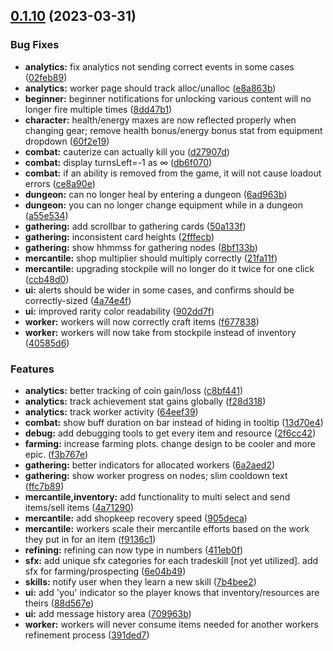 ## [0.1.10](https://github.com/WorldSellerGame/world-seller/compare/v0.1.9...v0.1.10) (2023-03-31)


### Bug Fixes

* **analytics:** fix analytics not sending correct events in some cases ([02feb89](https://github.com/WorldSellerGame/world-seller/commit/02feb89dd31b7c918111c23d1cfca1a2f273cce1))
* **analytics:** worker page should track alloc/unalloc ([e8a863b](https://github.com/WorldSellerGame/world-seller/commit/e8a863bca5b7c2ff17a447777ce0ae468a9d941e))
* **beginner:** beginner notifications for unlocking various content will no longer fire multiple times ([8dd47b1](https://github.com/WorldSellerGame/world-seller/commit/8dd47b1296e44a7236829e582b068152f5ca50ac))
* **character:** health/energy maxes are now reflected properly when changing gear; remove health bonus/energy bonus stat from equipment dropdown ([60f2e19](https://github.com/WorldSellerGame/world-seller/commit/60f2e19ccb6169bdc24bef6fd5c339395bfac1fc))
* **combat:** cauterize can actually kill you ([d27907d](https://github.com/WorldSellerGame/world-seller/commit/d27907d193e7244956d79288be399897bec70fc3))
* **combat:** display turnsLeft=-1 as ∞ ([db6f070](https://github.com/WorldSellerGame/world-seller/commit/db6f070b71fbe46a613e928c3fe396e45c55e26a))
* **combat:** if an ability is removed from the game, it will not cause loadout errors ([ce8a90e](https://github.com/WorldSellerGame/world-seller/commit/ce8a90ea5a99dfc23d6c034586886d42322b2546))
* **dungeon:** can no longer heal by entering a dungeon ([6ad963b](https://github.com/WorldSellerGame/world-seller/commit/6ad963bb933c7ab7121044c4901401aea932ccc8))
* **dungeon:** you can no longer change equipment while in a dungeon ([a55e534](https://github.com/WorldSellerGame/world-seller/commit/a55e534eb573bb3bd66d211e497805241dd6fe53))
* **gathering:** add scrollbar to gathering cards ([50a133f](https://github.com/WorldSellerGame/world-seller/commit/50a133f41abd96dd8284a68a66d27658a36c1bb3))
* **gathering:** inconsistent card heights ([2fffecb](https://github.com/WorldSellerGame/world-seller/commit/2fffecba97485a27e844ba84b5f9c980afacd6bc))
* **gathering:** show hhmmss for gathering nodes ([8bf133b](https://github.com/WorldSellerGame/world-seller/commit/8bf133b3c2ca936c50607b308b4083ddd911c288))
* **mercantile:** shop multiplier should multiply correctly ([21fa11f](https://github.com/WorldSellerGame/world-seller/commit/21fa11fc797d0871806fc52e85f73714f8f99761))
* **mercantile:** upgrading stockpile will no longer do it twice for one click ([ccb48d0](https://github.com/WorldSellerGame/world-seller/commit/ccb48d08941bd8121e76b51b0dd640a9b79ebb49))
* **ui:** alerts should be wider in some cases, and confirms should be correctly-sized ([4a74e4f](https://github.com/WorldSellerGame/world-seller/commit/4a74e4f07deda2119d77622b253e2e73d54bc0ab))
* **ui:** improved rarity color readability ([902dd7f](https://github.com/WorldSellerGame/world-seller/commit/902dd7f9d3d048fafa2c71570f7263d880a6083b))
* **worker:** workers will now correctly craft items ([f677838](https://github.com/WorldSellerGame/world-seller/commit/f67783859e372f829eb1f79aaf2968a4a0cb1827))
* **worker:** workers will now take from stockpile instead of inventory ([40585d6](https://github.com/WorldSellerGame/world-seller/commit/40585d607d2494906a0903e4ec12db866d52d895))


### Features

* **analytics:** better tracking of coin gain/loss ([c8bf441](https://github.com/WorldSellerGame/world-seller/commit/c8bf44156e297eda5b831fe00113d2745c332cc0))
* **analytics:** track achievement stat gains globally ([f28d318](https://github.com/WorldSellerGame/world-seller/commit/f28d318f925ecc7d49e075743cda0843ae3192b8))
* **analytics:** track worker activity ([64eef39](https://github.com/WorldSellerGame/world-seller/commit/64eef393aec9c8c7ca0b607c8fbd358af4a286ce))
* **combat:** show buff duration on bar instead of hiding in tooltip ([13d70e4](https://github.com/WorldSellerGame/world-seller/commit/13d70e4388514c0b88bf5bdbcfa523cadf493b3e))
* **debug:** add debugging tools to get every item and resource ([2f6cc42](https://github.com/WorldSellerGame/world-seller/commit/2f6cc42fc474dcdd7779cdc0718399f2d10fcbe6))
* **farming:** increase farming plots. change design to be cooler and more epic. ([f3b767e](https://github.com/WorldSellerGame/world-seller/commit/f3b767e96f1ed91f7345da655c9b02a7bed487bd))
* **gathering:** better indicators for allocated workers ([6a2aed2](https://github.com/WorldSellerGame/world-seller/commit/6a2aed24f46ee78e2854b6e02914c4d334822344))
* **gathering:** show worker progress on nodes; slim cooldown text ([ffc7b89](https://github.com/WorldSellerGame/world-seller/commit/ffc7b8941f884b4ad72a3e70a5bd574db8e73fdc))
* **mercantile,inventory:** add functionality to multi select and send items/sell items ([4a71290](https://github.com/WorldSellerGame/world-seller/commit/4a71290904c2e8730e9e4a32207d255c5920dc45))
* **mercantile:** add shopkeep recovery speed ([905deca](https://github.com/WorldSellerGame/world-seller/commit/905decab697e4f93b7158145107a52c225687500))
* **mercantile:** workers scale their mercantile efforts based on the work they put in for an item ([f9136c1](https://github.com/WorldSellerGame/world-seller/commit/f9136c1449756304216dbab5f6a588bdff3acdc4))
* **refining:** refining can now type in numbers ([411eb0f](https://github.com/WorldSellerGame/world-seller/commit/411eb0ffc14f63c957c89602f46ccb83e90f2e1b))
* **sfx:** add unique sfx categories for each tradeskill [not yet utilized]. add sfx for farming/prospecting ([6e04b49](https://github.com/WorldSellerGame/world-seller/commit/6e04b49d8930b8abc7cd5cd4658f9110f76f219d))
* **skills:** notify user when they learn a new skill ([7b4bee2](https://github.com/WorldSellerGame/world-seller/commit/7b4bee2610cf2b8baee1f330a83e2974dd8b2e2b))
* **ui:** add 'you' indicator so the player knows that inventory/resources are theirs ([88d567e](https://github.com/WorldSellerGame/world-seller/commit/88d567e96abf0ef3abc47784bebf623c411c73d6))
* **ui:** add message history area ([709963b](https://github.com/WorldSellerGame/world-seller/commit/709963beb752d3bbe9d9241f13976e0a6b4ca53c))
* **worker:** workers will never consume items needed for another workers refinement process ([391ded7](https://github.com/WorldSellerGame/world-seller/commit/391ded777b665598488afe9432f9fc78a3f312f5))



